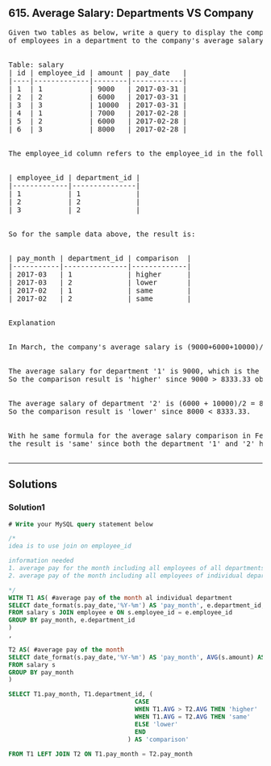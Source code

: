 ## 615. Average Salary: Departments VS Company

<pre>
Given two tables as below, write a query to display the comparison result (higher/lower/same) of the average salary 
of employees in a department to the company's average salary.
 

Table: salary
| id | employee_id | amount | pay_date   |
|----|-------------|--------|------------|
| 1  | 1           | 9000   | 2017-03-31 |
| 2  | 2           | 6000   | 2017-03-31 |
| 3  | 3           | 10000  | 2017-03-31 |
| 4  | 1           | 7000   | 2017-02-28 |
| 5  | 2           | 6000   | 2017-02-28 |
| 6  | 3           | 8000   | 2017-02-28 |
 

The employee_id column refers to the employee_id in the following table employee.
 

| employee_id | department_id |
|-------------|---------------|
| 1           | 1             |
| 2           | 2             |
| 3           | 2             |
 

So for the sample data above, the result is:
 

| pay_month | department_id | comparison  |
|-----------|---------------|-------------|
| 2017-03   | 1             | higher      |
| 2017-03   | 2             | lower       |
| 2017-02   | 1             | same        |
| 2017-02   | 2             | same        |
 

Explanation
 

In March, the company's average salary is (9000+6000+10000)/3 = 8333.33...
 

The average salary for department '1' is 9000, which is the salary of employee_id '1' since there is only one employee in this department. 
So the comparison result is 'higher' since 9000 > 8333.33 obviously.
 

The average salary of department '2' is (6000 + 10000)/2 = 8000, which is the average of employee_id '2' and '3'. 
So the comparison result is 'lower' since 8000 < 8333.33.
 

With he same formula for the average salary comparison in February, 
the result is 'same' since both the department '1' and '2' have the same average salary with the company, which is 7000.
 
</pre>

-------------------------------------------------------------------------

## Solutions

### Solution1
```sql
# Write your MySQL query statement below

/*
idea is to use join on employee_id

information needed
1. average pay for the month including all employees of all departments
2. average pay of the month including all employees of individual department

*/
WITH T1 AS( #average pay of the month al individual department
SELECT date_format(s.pay_date,'%Y-%m') AS 'pay_month', e.department_id, AVG(s.amount) AS 'AVG'
FROM salary s JOIN employee e ON s.employee_id = e.employee_id
GROUP BY pay_month, e.department_id
)
,

T2 AS( #average pay of the month
SELECT date_format(s.pay_date,'%Y-%m') AS 'pay_month', AVG(s.amount) AS 'AVG'
FROM salary s
GROUP BY pay_month
)

SELECT T1.pay_month, T1.department_id, (
                                   CASE
                                   WHEN T1.AVG > T2.AVG THEN 'higher'
                                   WHEN T1.AVG = T2.AVG THEN 'same'
                                   ELSE 'lower'
                                   END
                                 ) AS 'comparison'
                                 
FROM T1 LEFT JOIN T2 ON T1.pay_month = T2.pay_month

```



